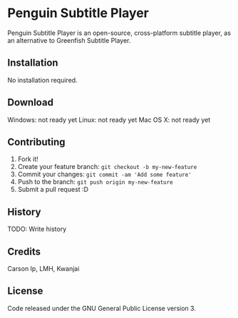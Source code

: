 # Penguin Subtitle Player

Penguin Subtitle Player is an open-source, cross-platform subtitle player, as an alternative to Greenfish Subtitle Player.

## Installation

No installation required.

## Download

Windows: not ready yet
Linux: not ready yet
Mac OS X: not ready yet

## Contributing

1. Fork it!
2. Create your feature branch: `git checkout -b my-new-feature`
3. Commit your changes: `git commit -am 'Add some feature'`
4. Push to the branch: `git push origin my-new-feature`
5. Submit a pull request :D

## History

TODO: Write history

## Credits

Carson Ip, LMH, Kwanjai

## License

Code released under the GNU General Public License version 3.